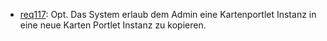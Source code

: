 * [req117](https://github.com/PolitAktiv/politaktiv-requirements/tree/master/de/requirements/req117/req117.md): Opt. Das System erlaub dem Admin eine Kartenportlet Instanz in eine neue Karten Portlet Instanz zu kopieren.
 
